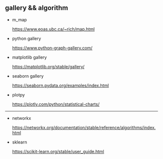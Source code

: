 ##  gallery  &&  algorithm


- m_map

  https://www.eoas.ubc.ca/~rich/map.html

  

- python gallery

  https://www.python-graph-gallery.com/

  

- matplotlib gallery

  https://matplotlib.org/stable/gallery/

  

- seaborn gallery

  https://seaborn.pydata.org/examples/index.html



- plotpy

  https://plotly.com/python/statistical-charts/
  
  

-------

- networkx 

  https://networkx.org/documentation/stable/reference/algorithms/index.html

  

- sklearn 

  https://scikit-learn.org/stable/user_guide.html